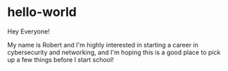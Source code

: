 # hello-world

Hey Everyone!

My name is Robert and I'm highly interested in starting a career in cybersecurity and networking, and I'm hoping this is a good place to pick up a few things before I start school!
